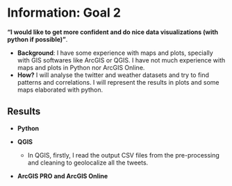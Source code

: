 # Information: Goal 2

**“I would like to get more confident and do nice data visualizations (with python if possible)”**. 
 * **Background**: I have some experience with maps and plots, specially with GIS softwares like ArcGIS or QGIS. I have not much experience with maps and plots in Python nor ArcGIS Online.  
 * **How?** I will analyse the twitter and weather datasets and try to find patterns and correlations. I will represent the results in plots and some maps elaborated with python.
 
## Results
* **Python**

* **QGIS**
  * In QGIS, firstly, I read the output CSV files from the pre-processing and cleaning to geolocalize all the tweets.
* **ArcGIS PRO and ArcGIS Online**
